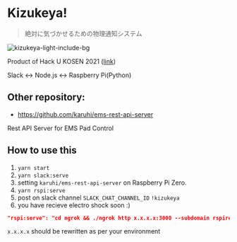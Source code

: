 # Kizukeya!
> 絶対に気づかせるための物理通知システム

![kizukeya-light-include-bg](https://user-images.githubusercontent.com/15998572/146478337-b9ebcae4-b158-4043-ae8f-5a73eff862b3.png)


Product of Hack U KOSEN 2021 ([link](https://hacku.yahoo.co.jp/kosen2021/))

Slack <-> Node.js <-> Raspberry Pi(Python)

## Other repository:

- https://github.com/karuhi/ems-rest-api-server

Rest API Server for EMS Pad Control

## How to use this

1. `yarn start`
2. `yarn slack:serve`
3. setting `karuhi/ems-rest-api-server` on Raspberry Pi Zero.
4. `yarn rspi:serve`
5. post on slack channel `SLACK_CHAT_CHANNEL_ID` `!kizukeya`
6. you have recieve electro shock soon :)

```package.json
"rspi:serve": "cd ngrok && ./ngrok http x.x.x.x:3000 --subdomain rspirelay"
```

`x.x.x.x` should be rewritten as per your environment
